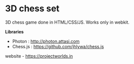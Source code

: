 3D  chess set 
====================

3D chess game done in HTML/CSS/JS.
Works only in webkit.

**Libraries**

* Photon : http://photon.attasi.com
* Chess.js : https://github.com/jhlywa/chess.js


website - https://projectworlds.in


